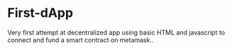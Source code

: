# First-dApp
Very first attempt at decentralized app using basic HTML and javascript to connect and fund a smart contract on metamask.. 
